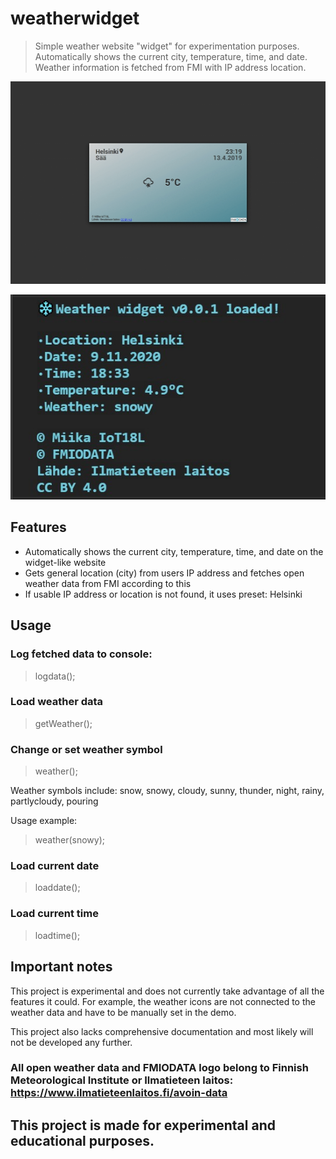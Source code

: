 # weatherwidget
> Simple weather website "widget" for experimentation purposes. Automatically shows the current city, temperature, time, and date. Weather information is fetched from FMI with IP address location.


![alt text](https://github.com/miikaw/weatherwidget/blob/main/imgs/WeatherSymbols.gif?raw=true)

![alt text](https://github.com/miikaw/weatherwidget/blob/main/imgs/WidgetConsoleLog.jpg?raw=true)


## Features

* Automatically shows the current city, temperature, time, and date on the widget-like website
* Gets general location (city) from users IP address and fetches open weather data from FMI according to this
* If usable IP address or location is not found, it uses preset: Helsinki




## Usage

### Log fetched data to console:
> logdata();



### Load weather data
> getWeather();



### Change or set weather symbol
> weather();

Weather symbols include: snow, snowy, cloudy, sunny, thunder, night, rainy, partlycloudy, pouring

Usage example:
> weather(snowy);



### Load current date
> loaddate();



### Load current time
> loadtime();



## Important notes

This project is experimental and does not currently take advantage of all the features it could. For example, the weather icons are not connected to the weather data and have to be manually set in the demo.

This project also lacks comprehensive documentation and most likely will not be developed any further.


### All open weather data and FMIODATA logo belong to Finnish Meteorological Institute or Ilmatieteen laitos: https://www.ilmatieteenlaitos.fi/avoin-data

## This project is made for experimental and educational purposes.
